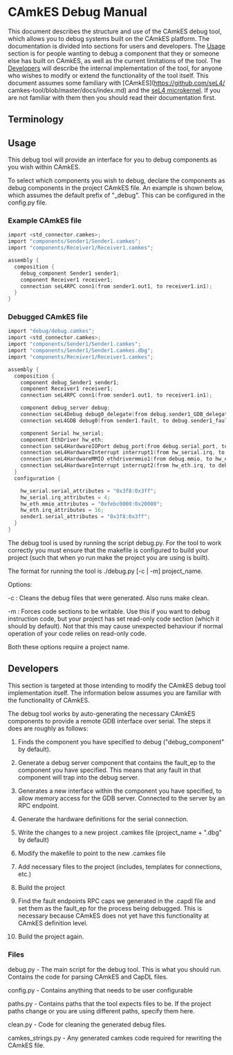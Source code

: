 # CAmkES Debug Manual

<!--
     Copyright 2014, NICTA

     This software may be distributed and modified according to the terms of
     the BSD 2-Clause license. Note that NO WARRANTY is provided.
     See "LICENSE_BSD2.txt" for details.

     @TAG(NICTA_BSD)
  -->

This document describes the structure and use of the CAmkES debug tool, which allows you to debug systems built on the CAmkES platform. The documentation is divided into sections for users and developers. The [Usage](#usage) section is for people wanting to debug a component that they or someone else has built on CAmkES, as well as the current limitations of the tool. The [Developers](#developers) will describe the internal implementation of the tool, for anyone who wishes to modify or extend the functionality of the tool itself.
This document assumes some familiary with [CAmkES](https://github.com/seL4/ camkes-tool/blob/master/docs/index.md) and the [seL4 microkernel](http://sel4.systems/). If you are not familiar with them then you should read their documentation first.

## Terminology

## Usage

This debug tool will provide an interface for you to debug components as you wish within CAmkES. 

To select which components you wish to debug, declare the components as debug components in the project CAmkES file. An example is shown below, which assumes the default prefix of "_debug". This can be configured in the config.py file.

### Example CAmkES file
```c
import <std_connector.camkes>;
import "components/Sender1/Sender1.camkes";
import "components/Receiver1/Receiver1.camkes";

assembly {
  composition {
    debug_component Sender1 sender1;
    component Receiver1 receiver1;
    connection seL4RPC conn1(from sender1.out1, to receiver1.in1);
  }
}
```

### Debugged CAmkES file
```c
import "debug/debug.camkes";
import <std_connector.camkes>;
import "components/Sender1/Sender1.camkes";
import "components/Sender1/Sender1.camkes.dbg";
import "components/Receiver1/Receiver1.camkes";

assembly {
  composition {
    component debug_Sender1 sender1;
    component Receiver1 receiver1;
    connection seL4RPC conn1(from sender1.out1, to receiver1.in1);

    component debug_server debug;
    connection seL4Debug debug0_delegate(from debug.sender1_GDB_delegate, to sender1.GDB_delegate);
    connection seL4GDB debug0(from sender1.fault, to debug.sender1_fault);

    component Serial hw_serial;
    component EthDriver hw_eth;
    connection seL4HardwareIOPort debug_port(from debug.serial_port, to hw_serial.serial);
    connection seL4HardwareInterrupt interrupt1(from hw_serial.irq, to debug.serial_irq);
    connection seL4HardwareMMIO ethdrivermmio1(from debug.mmio, to hw_eth.mmio);
    connection seL4HardwareInterrupt interrupt2(from hw_eth.irq, to debug.eth_irq);
  }
  configuration {

    hw_serial.serial_attributes = "0x3f8:0x3ff";
    hw_serial.irq_attributes = 4;
    hw_eth.mmio_attributes = "0xfebc0000:0x20000";
    hw_eth.irq_attributes = 16;
    sender1.serial_attributes = "0x3f8:0x3ff";
  }
}
```

The debug tool is used by running the script debug.py. For the tool to work correctly you must ensure that the makefile is configured to build your project (such that when yo run make the project you are using is built).

The format for running the tool is ./debug.py [-c | -m] project_name.

Options:

-c : Cleans the debug files that were generated. Also runs make clean.

-m : Forces code sections to be writable. Use this if you want to debug instruction code, but your project has set read-only code section (which it should by default). Not that this may cause unexpected behaviour if normal operation of your code relies on read-only code.

Both these options require a project name.

## Developers

This section is targeted at those intending to modify the CAmkES debug tool
implementation itself. The information below assumes you are familiar with 
the functionality of CAmkES.

The debug tool works by auto-generating the necessary CAmkES components to provide a remote GDB interface over serial. The steps it does are roughly as follows:

1. Finds the component you have specified to debug ("debug_component" by default).

2. Generate a debug server component that contains the fault_ep to the component you have specified. This means that any fault in that component will trap into the debug server.

3. Generates a new interface within the component you have specified, to allow memory access for the GDB server. Connected to the server by an RPC endpoint.

4. Generate the hardware definitions for the serial connection.

5. Write the changes to a new project .camkes file (project_name + ".dbg" by default)

6. Modify the makefile to point to the new .camkes file

7. Add necessary files to the project (includes, templates for connections, etc.)

8. Build the project

9. Find the fault endpoints RPC caps we generated in the .capdl file and set them as the fault_ep for the process being debugged. This is necessary because CAmkES does not yet have this functionality at CAmkES definition level.

10. Build the project again.

### Files

debug.py - The main script for the debug tool. This is what you should run. Contains the code for parsing CAmkES and CapDL files.

config.py - Contains anything that needs to be user configurable

paths.py - Contains paths that the tool expects files to be. If the project paths change or you are using different paths, specify them here.

clean.py - Code for cleaning the generated debug files.

camkes_strings.py - Any generated camkes code required for rewriting the CAmkES file.